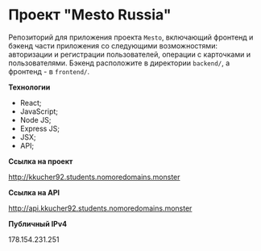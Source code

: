 # Проект "Mesto Russia" #

Репозиторий для приложения проекта `Mesto`, включающий фронтенд и бэкенд части приложения со следующими возможностями: авторизации и регистрации пользователей, операции с карточками и пользователями. Бэкенд расположите в директории `backend/`, а фронтенд - в `frontend/`. 
  
**Технологии**

* React;
* JavaScript;
* Node JS;
* Express JS;
* JSX;
* API;

**Ссылка на проект**

http://kkucher92.students.nomoredomains.monster

**Ссылка на API**

http://api.kkucher92.students.nomoredomains.monster


**Публичный IPv4**

178.154.231.251
